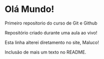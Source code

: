 # Olá Mundo!
 Primeiro repositorio do curso de Git e  Github

 Repositório criado durante uma aula ao vivo!

Esta linha alterei diretamento no site, Maluco!

Inclusão de mais um texto no README.
